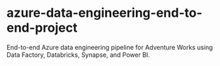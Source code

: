 # azure-data-engineering-end-to-end-project
End-to-end Azure data engineering pipeline for Adventure Works using Data Factory, Databricks, Synapse, and Power BI.
